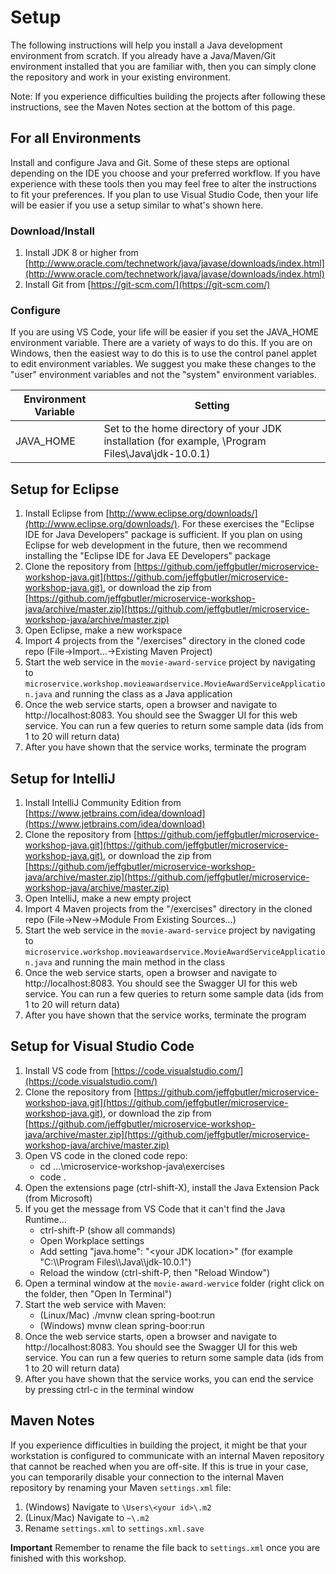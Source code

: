 # Setup

The following instructions will help you install a Java development environment from scratch. If you already have a Java/Maven/Git environment installed that you are familiar with, then you can simply clone the repository and work in your existing environment.

Note: If you experience difficulties building the projects after following these instructions, see the Maven Notes section at the bottom of this page.

## For all Environments
Install and configure Java and Git. Some of these steps are optional depending on the IDE you choose and your preferred workflow. If you have experience with these tools then you may feel free to alter the instructions to fit your preferences. If you plan to use Visual Studio Code, then your life will be easier if you use a setup similar to what's shown here.

### Download/Install 
1. Install JDK 8 or higher from [http://www.oracle.com/technetwork/java/javase/downloads/index.html](http://www.oracle.com/technetwork/java/javase/downloads/index.html)
1. Install Git from [https://git-scm.com/](https://git-scm.com/)

### Configure
If you are using VS Code, your life will be easier if you set the JAVA_HOME environment variable. There are a variety of ways to do this. If you are on Windows, then the easiest way to do this is to use the control panel applet to edit environment variables. We suggest you make these changes to the "user" environment variables and not the "system" environment variables.

| Environment Variable | Setting |
|----------------------|---------|
| JAVA_HOME| Set to the home directory of your JDK installation (for example, \Program Files\Java\jdk-10.0.1) |

## Setup for Eclipse
1. Install Eclipse from [http://www.eclipse.org/downloads/](http://www.eclipse.org/downloads/). For these exercises the "Eclipse IDE for Java Developers" package is sufficient. If you plan on using Eclipse for web development in the future, then we recommend installing the "Eclipse IDE for Java EE Developers" package
1. Clone the repository from [https://github.com/jeffgbutler/microservice-workshop-java.git](https://github.com/jeffgbutler/microservice-workshop-java.git), or download the zip from [https://github.com/jeffgbutler/microservice-workshop-java/archive/master.zip](https://github.com/jeffgbutler/microservice-workshop-java/archive/master.zip)
1. Open Eclipse, make a new workspace
1. Import 4 projects from the "/exercises" directory in the cloned code repo (File->Import...->Existing Maven Project)
1. Start the web service in the `movie-award-service` project by navigating to `microservice.workshop.movieawardservice.MovieAwardServiceApplication.java` and running the class as a Java application
1. Once the web service starts, open a browser and navigate to http://localhost:8083. You should see the Swagger UI for this web service. You can run a few queries to return some sample data (ids from 1 to 20 will return data)
1. After you have shown that the service works, terminate the program
 
## Setup for IntelliJ
1. Install IntelliJ Community Edition from [https://www.jetbrains.com/idea/download](https://www.jetbrains.com/idea/download)
1. Clone the repository from [https://github.com/jeffgbutler/microservice-workshop-java.git](https://github.com/jeffgbutler/microservice-workshop-java.git), or download the zip from [https://github.com/jeffgbutler/microservice-workshop-java/archive/master.zip](https://github.com/jeffgbutler/microservice-workshop-java/archive/master.zip)
1. Open IntelliJ, make a new empty project
1. Import 4 Maven projects from the "/exercises" directory in the cloned repo (File->New->Module From Existing Sources...)
1. Start the web service in the `movie-award-service` project by navigating to `microservice.workshop.movieawardservice.MovieAwardServiceApplication.java` and running the main method in the class
1. Once the web service starts, open a browser and navigate to http://localhost:8083. You should see the Swagger UI for this web service. You can run a few queries to return some sample data (ids from 1 to 20 will return data)
1. After you have shown that the service works, terminate the program

## Setup for Visual Studio Code
1. Install VS code from [https://code.visualstudio.com/](https://code.visualstudio.com/)
1. Clone the repository from [https://github.com/jeffgbutler/microservice-workshop-java.git](https://github.com/jeffgbutler/microservice-workshop-java.git), or download the zip from [https://github.com/jeffgbutler/microservice-workshop-java/archive/master.zip](https://github.com/jeffgbutler/microservice-workshop-java/archive/master.zip)
1. Open VS code in the cloned code repo:
   - cd ...\microservice-workshop-java\exercises
   - code .
1. Open the extensions page (ctrl-shift-X), install the Java Extension Pack (from Microsoft)
1. If you get the message from VS Code that it can't find the Java Runtime...
   - ctrl-shift-P (show all commands)
   - Open Workplace settings
   - Add setting "java.home": "\<your JDK location\>" (for example "C:\\\\Program Files\\\\Java\\\\jdk-10.0.1")
   - Reload the window (ctrl-shift-P, then "Reload Window")
1. Open a terminal window at the `movie-award-wervice` folder (right click on the folder, then "Open In Terminal")
1. Start the web service with Maven:
    - (Linux/Mac) ./mvnw clean spring-boot:run
    - (Windows) mvnw clean spring-boor:run
1. Once the web service starts, open a browser and navigate to http://localhost:8083. You should see the Swagger UI for this web service. You can run a few queries to return some sample data (ids from 1 to 20 will return data)
1. After you have shown that the service works, you can end the service by pressing ctrl-c in the terminal window

## Maven Notes
If you experience difficulties in building the project, it might be that your workstation is configured to communicate with an internal Maven repository that cannot be reached when you are off-site. If this is true in your case, you can temporarily disable your connection to the internal Maven repository by renaming your Maven `settings.xml` file:

1. (Windows) Navigate to `\Users\<your id>\.m2`
2. (Linux/Mac) Navigate to `~\.m2`
3. Rename `settings.xml` to `settings.xml.save`

**Important** Remember to rename the file back to `settings.xml` once you are finished with this workshop. 
